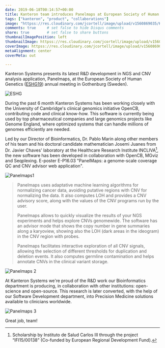 ```yaml
---
date: 2019-06-18T00:14:57+00:00
title: Kanteron team introduces Panelmaps at European Society of Human Genetics meeting in Sweden
tags: ["kanteron", "product", "collaborations"]
image: "httpss://res.cloudinary.com/jcortell/image/upload/v1560869035/Kanteron/Panelmaps1.png"
comments: true     # set false to hide Disqus comments
share: true        # set false to share buttons
thumbnailImagePosition: left
thumbnailImage: httpss://res.cloudinary.com/jcortell/image/upload/v1560869035/Kanteron/Panelmaps1.png
coverImage: httpss://res.cloudinary.com/jcortell/image/upload/v1560869035/Kanteron/Panelmaps1.png
metaAlignment: center
coverMeta: out

---
```


Kanteron Systems presents its latest R&D development in NGS and CNV analysis application, Panelmaps, at the European Society of Human Genetics ([ESHG19](httpss://2019.eshg.org/)) annual meeting in Gothenburg (Sweden).

<!--more-->

![ESHG](httpss://res.cloudinary.com/jcortell/image/upload/v1560869588/Events/ESHG2019.jpg)

During the past 6 month Kanteron Systems has been working closely with the University of Cambridge's clinical genomics initiative OpenCB, contributing code and clinical know-how. This software is currently being used by top pharmaceutical companies and large genomics projects like Genome England, where optimized systems that can handle millions of genomes efficiently are needed.

Led by our Director of Bioinformatics, Dr. Pablo Marin along other members of his team and his doctoral candidate mathematician Josemi Juanes from Dr. Javier Chaves' laboratory at the Healthcare Research Institute INCLIVA[^1], the new software has been developed in collaboration with OpenCB, MGviz and Seqplexing. E-poster E-P16.03 "PanelMaps: a genome-scale coverage QC and CNV advisor web application".

![Panelmaps1](httpss://res.cloudinary.com/jcortell/image/upload/v1560869035/Kanteron/Panelmaps1.png)

> Panelmaps uses adaptative machine learning algorithms for normalizing cancer data, avoiding putative regions with CNV for normalizing the data. It also computes LOH and provides a CNV advisory score, along with the values of the CNV programs run by the user.
>
> Panelmaps allows to quickly visualize the results of your NGS experiments and helps explore CNVs genomewide. The software has an advisor mode that shows the copy number in gene summaries along a karyoview, showing also the LOH (dark areas in the ideogram) in the CNV region with probes.
>
> Panelmaps facilitates interactive exploration of all CNV signals, allowing the selection of different thresholds for duplication and deletion events. It also computes germline contamination and helps annotate CNVs in the clinical variant storage.

![Panelmaps 2](httpss://res.cloudinary.com/jcortell/image/upload/v1560869073/Kanteron/Panelmaps2.png)

At Kanteron Systems we're proud of the R&D work our Bioinformatics department is producing, in collaboration with other institutions: open-science and open-source. This research is later converted, with the help of our Software Development department, into Precision Medicine solutions available to clinicians worldwide.

![Panelmaps 3](httpss://res.cloudinary.com/jcortell/image/upload/v1560869103/Kanteron/Panelmaps3.png)

Great job, team!

[^1]: Scholarship by Instituto de Salud Carlos III through the project “IFI15/00138” (Co-funded by European Regional Development Fund).
